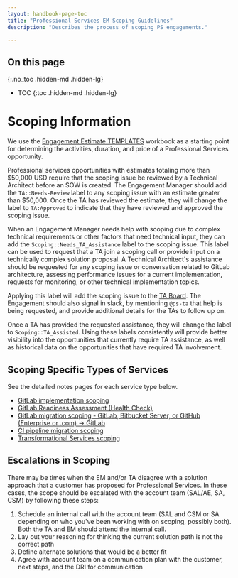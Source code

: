 ```yaml
---
layout: handbook-page-toc
title: "Professional Services EM Scoping Guidelines"
description: "Describes the process of scoping PS engagements."

---
```


## On this page
{:.no_toc .hidden-md .hidden-lg}

- TOC
{:toc .hidden-md .hidden-lg} 

# Scoping Information

We use the [Engagement Estimate TEMPLATES](https://docs.google.com/spreadsheets/d/1YKMyflzsA-VPEVobB82zC8-n0hlC-uRBtiNB7Fm-kZg/edit?usp=sharing) workbook as a starting point for determining the activities, duration, and price of a Professional Services opportunity.

Professional services opportunities with estimates totaling more than $50,000 USD require that the scoping issue be reviewed by a Technical Architect before an SOW is created. The Engagement Manager should add the `TA::Needs-Review` label to any scoping issue with an estimate greater than $50,000.  Once the TA has reviewed the estimate, they will change the label to `TA:Approved` to indicate that they have reviewed and approved the scoping issue.

When an Engagement Manager needs help with scoping due to complex technical requirements or other factors that need technical input, they can add the `Scoping::Needs_TA_Assistance` label to the scoping issue.  This label can be used to request that a TA join a scoping call or provide input on a technically complex solution proposal. A Technical Architect's assistance should be requested for any scoping issue or conversation related to GitLab architecture, assessing performance issues for a current implementation, requests for monitoring, or other technical implementation topics.

Applying this label will add the scoping issue to the [TA Board](https://gitlab.com/gitlab-com/customer-success/professional-services-group/ww-consulting/ps-plan/-/boards/4566296?label_name[]=Services%20Calculator).  The Engagement should also signal in slack, by mentioning `@ps-ta` that help is being requested, and provide additional details for the TAs to follow up on.

Once a TA has provided the requested assistance, they will change the label to `Scoping::TA_Assisted`.  Using these labels consistently will provide better visibility into the opportunities that currently require TA assistance, as well as historical data on the opportunities that have required TA involvement.

## Scoping Specific Types of Services

See the detailed notes pages for each service type below.

- [GitLab implementation scoping](/handbook/customer-success/professional-services-engineering/engagement-mgmt/scoping-information/implementation/)
- [GitLab Readiness Assessment (Health Check)](/handbook/customer-success/professional-services-engineering/engagement-mgmt/scoping-information/readiness/)
- [GitLab migration scoping - GitLab, Bitbucket Server, or GitHub (Enterprise or .com) -> GitLab](/handbook/customer-success/professional-services-engineering/engagement-mgmt/scoping-information/migrations/)
- [CI pipeline migration scoping](/handbook/customer-success/professional-services-engineering/engagement-mgmt/scoping-information/ci-pipeline/)
- [Transformational Services scoping](/handbook/customer-success/professional-services-engineering/engagement-mgmt/scoping-information/transformational-services/)

## Escalations in Scoping
There may be times when the EM and/or TA disagree with a solution approach that a customer has proposed for Professional Services.  In these cases, the scope should be escalated with the account team (SAL/AE, SA, CSM) by following these steps:
1. Schedule an internal call with the account team (SAL and CSM or SA depending on who you've been working with on scoping, possibly both).  Both the TA and EM should attend the internal call.
1. Lay out your reasoning for thinking the current solution path is not the correct path
1. Define alternate solutions that would be a better fit
1. Agree with account team on a communication plan with the customer, next steps, and the DRI for communication

